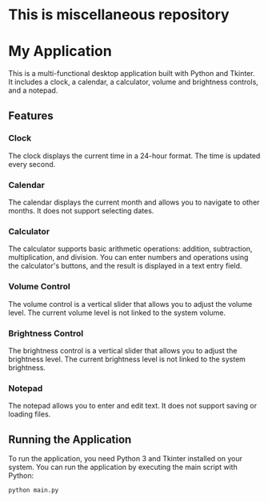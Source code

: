 # This is miscellaneous repository

# My Application
This is a multi-functional desktop application built with Python and Tkinter. It includes a clock, a calendar, a calculator, volume and brightness controls, and a notepad.

## Features
### Clock
The clock displays the current time in a 24-hour format. The time is updated every second.

### Calendar
The calendar displays the current month and allows you to navigate to other months. It does not support selecting dates.

### Calculator
The calculator supports basic arithmetic operations: addition, subtraction, multiplication, and division. You can enter numbers and operations using the calculator's buttons, and the result is displayed in a text entry field.

### Volume Control
The volume control is a vertical slider that allows you to adjust the volume level. The current volume level is not linked to the system volume.

### Brightness Control
The brightness control is a vertical slider that allows you to adjust the brightness level. The current brightness level is not linked to the system brightness.

### Notepad
The notepad allows you to enter and edit text. It does not support saving or loading files.

## Running the Application
To run the application, you need Python 3 and Tkinter installed on your system. You can run the application by executing the main script with Python:
```bash
python main.py
```
